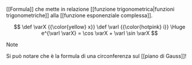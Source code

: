 [[Formula]] che mette in relazione [[funzione trigonometrica|funzioni trigonometriche]] alla [[funzione esponenziale complessa]].

$$
\def \varX {{\color{yellow} x}}
\def \varI {{\color{hotpink} i}}
\Huge
e^{\varI \varX} = \cos \varX + \varI \sin \varX
$$

> [!Note]
> Si può notare che è la formula di una circonferenza sul [[piano di Gauss]]!
